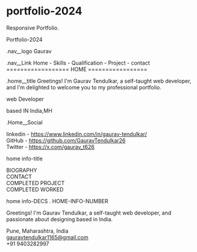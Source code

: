 # portfolio-2024
Responsive Portfolio.

Portfolio-2024

.nav__logo
Gaurav

.nav__Link
Home - Skills - Qualification - Project - contact 
================== HOME =================

.home__title
Greetings! I'm Gaurav Tendulkar, a self-taught web developer, and I'm delighted to welcome you to my professional portfolio.

web Developer

based IN India,MH

.Home__Social 

linkedin - https://www.linkedin.com/in/gaurav-tendulkar/ <br>
GitHub - https://github.com/GauravTendulkar26 <br>
Twitter - https://x.com/gaurav_t626 <br>

home info-title 

BIOGRAPHY <br>
CONTACT   <br>
COMPLETED PROJECT <br> 
COMPLETED WORKED <br>

home info-DECS . HOME-INFO-NUMBER 

Greetings! I'm Gaurav Tendulkar, 
a self-taught web developer, and 
passionate about designing 
based in India.


Pune, Maharashtra, India <br>
gauravtendulkar1165@gmail.com <br>
+91 9403282997 <br>








